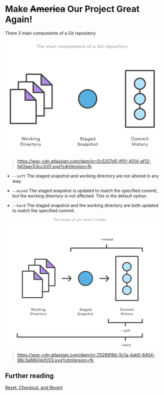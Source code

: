 # Make ~~America~~ Our Project Great Again!

There 3 main components of a Git repository

![](/assets/main-components.png)
> https://wac-cdn.atlassian.com/dam/jcr:0c5257d5-ff01-4014-af12-faf2aec53cc3/01.svg?cdnVersion=fk

* `--soft`
The staged snapshot and working directory are not altered in any way.

* `--mixed`
The staged snapshot is updated to match the specified commit, but the working directory is not affected. This is the default option.

* `--hard`
The staged snapshot and the working directory are both updated to match the specified commit.

![](/assets/reset.png)
> https://wac-cdn.atlassian.com/dam/jcr:2528918b-5c1a-4ab5-8454-88c3a66b14d1/03.svg?cdnVersion=fk

## Further reading

[Reset, Checkout, and Revert](https://www.atlassian.com/git/tutorials/resetting-checking-out-and-reverting)

